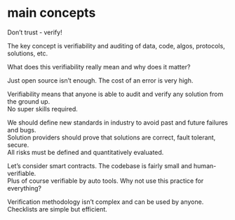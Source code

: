 # main concepts

Don’t trust - verify!  

The key concept is verifiability and auditing of data, code, algos, protocols, solutions, etc.  

What does this verifiability really mean and why does it matter?  

Just open source isn’t enough. The cost of an error is very high.  

Verifiability means that anyone is able to audit and verify any solution from the ground up.  
No super skills required.  

We should define new standards in industry to avoid past and future failures and bugs.  
Solution providers should prove that solutions are correct, fault tolerant, secure.  
All risks must be defined and quantitatively evaluated.  

Let’s consider smart contracts. The codebase is fairly small and human-verifiable.  
Plus of course verifiable by auto tools. Why not use this practice for everything?  

Verification methodology isn’t complex and can be used by anyone. Checklists are simple but efficient.  
